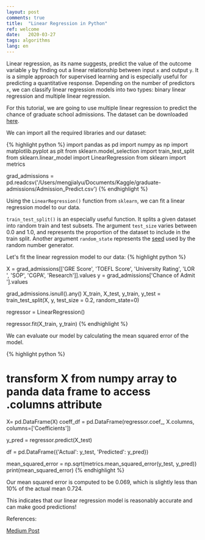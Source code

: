 ```yaml
---
layout: post
comments: true
title:  "Linear Regression in Python"
ref: welcome
date:   2020-03-27 
tags: algorithms
lang: en
---
```

Linear regression, as its name suggests, predict the value of the outcome variable `y` by finding out a linear relationship between input `x` and output `y`. It is a simple approach for supervised learning and is especially useful for predicting a quantitative response. Depending on the number of predictors `x`, we can classify linear regression models into two types: binary linear regression and multiple linear regression. 

For this tutorial, we are going to use multiple linear regression to predict the chance of graduate school admissions. The dataset can be downloaded [here][here].

We can import all the required libraries and our dataset:

{% highlight python %}
import pandas as pd
import numpy as np
import matplotlib.pyplot as plt
from sklearn.model_selection import train_test_split
from sklearn.linear_model import LinearRegression
from sklearn import metrics

grad_admissions = pd.readcsv('/Users/mengjialyu/Documents/Kaggle/graduate-admissions/Admission_Predict.csv')
{% endhighlight %}

Using the `LinearRegression()` function from `sklearn`, we can fit a linear regression model to our data.

`train_test_split()` is an especially useful function. It splits a given dataset into random train and test subsets. The argument `test_size` varies between 0.0 and 1.0, and represents the proportion of the dataset to include in the train split. Another argument `random_state` represents the [seed][seed] used by the random number generator. 

Let's fit the linear regression model to our data:
{% highlight python %}

X = grad_admissions[['GRE Score', 'TOEFL Score', 'University Rating', 'LOR ', 'SOP', 'CGPA', 'Research']].values
y = grad_admissions['Chance of Admit '].values

grad_admissions.isnull().any()
X_train, X_test, y_train, y_test = train_test_split(X, y, test_size = 0.2, random_state=0)

regressor = LinearRegression()

regressor.fit(X_train, y_train)
{% endhighlight %}


We can evaluate our model by calculating the mean squared error of the model.

{% highlight python %}
# transform X from numpy array to panda data frame to access .columns attribute
X= pd.DataFrame(X)
coeff_df = pd.DataFrame(regressor.coef_, X.columns, columns=['Coefficients'])

y_pred = regressor.predict(X_test)


df = pd.DataFrame({'Actual': y_test, 'Predicted': y_pred})

mean_squared_error = np.sqrt(metrics.mean_squared_error(y_test, y_pred))
print(mean_squared_error)
{% endhighlight %}

Our mean squared error is computed to be 0.069, which is slightly less than 10% of the actual mean 0.724. 

This indicates that our linear regression model is reasonably accurate and can make good predictions!

[here]: https://www.kaggle.com/mohansacharya/graduate-admissions/data
[seed]: https://www.statisticshowto.datasciencecentral.com/random-seed-definition/

References:

[Medium Post][ref-1]

[ref-1]:https://towardsdatascience.com/a-beginners-guide-to-linear-regression-in-python-with-scikit-learn-83a8f7ae2b4f